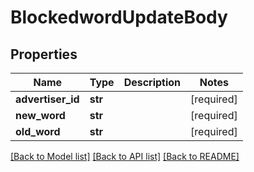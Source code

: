 # BlockedwordUpdateBody

## Properties
Name | Type | Description | Notes
------------ | ------------- | ------------- | -------------
**advertiser_id** | **str** |  | [required] 
**new_word** | **str** |  | [required] 
**old_word** | **str** |  | [required] 

[[Back to Model list]](../README.md#documentation-for-models) [[Back to API list]](../README.md#documentation-for-api-endpoints) [[Back to README]](../README.md)

